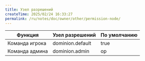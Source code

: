 ```yaml
---
title: Узел разрешений
createTime: 2025/02/24 16:33:27
permalink: /ru/notes/doc/owner/other/permission-node/
---
```


| Функция        | Узел разрешений   | По умолчанию |
|----------------|-------------------|--------------|
| Команда игрока | dominion.default  | true         |
| Команда админа | dominion.admin    | op           |
